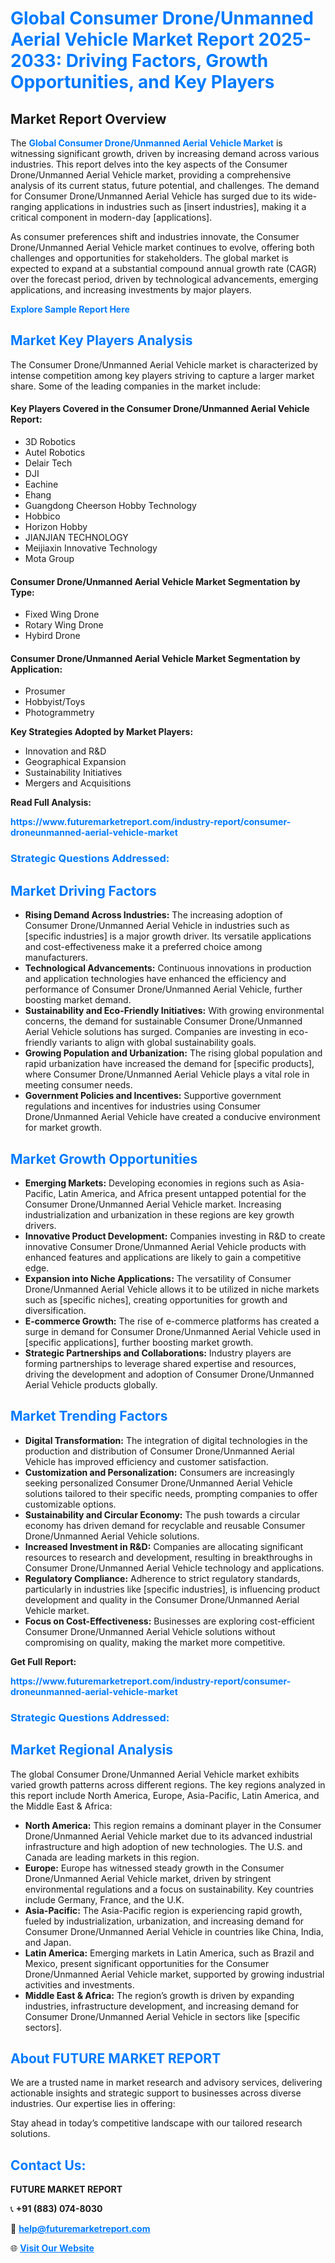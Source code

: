 <h1 style="color: #007BFF;">Global Consumer Drone/Unmanned Aerial Vehicle Market Report 2025-2033: Driving Factors, Growth Opportunities, and Key Players</h1>

<section id="overview">
<h2>Market Report Overview</h2>
<p>The <a href="https://www.futuremarketreport.com/industry-report/consumer-droneunmanned-aerial-vehicle-market" style="color: #007BFF; text-decoration: none;"><strong>Global Consumer Drone/Unmanned Aerial Vehicle Market</strong></a> is witnessing significant growth, driven by increasing demand across various industries. This report delves into the key aspects of the Consumer Drone/Unmanned Aerial Vehicle market, providing a comprehensive analysis of its current status, future potential, and challenges. The demand for Consumer Drone/Unmanned Aerial Vehicle has surged due to its wide-ranging applications in industries such as [insert industries], making it a critical component in modern-day [applications].</p>
<p>As consumer preferences shift and industries innovate, the Consumer Drone/Unmanned Aerial Vehicle market continues to evolve, offering both challenges and opportunities for stakeholders. The global market is expected to expand at a substantial compound annual growth rate (CAGR) over the forecast period, driven by technological advancements, emerging applications, and increasing investments by major players.</p>
</section>

<section id="overview">
<p><a href="https://www.futuremarketreport.com/request-sample/reportId=61242" style="color: #007BFF; text-decoration: none;"><strong>Explore Sample Report Here</strong></a></p>
</section>

<section id="key-players">
<h2 style="color: #007BFF;">Market Key Players Analysis</h2>
<p>The Consumer Drone/Unmanned Aerial Vehicle market is characterized by intense competition among key players striving to capture a larger market share. Some of the leading companies in the market include:</p>
<h4>Key Players Covered in the Consumer Drone/Unmanned Aerial Vehicle Report:</h4>
<ul><li>3D Robotics</li><li>Autel Robotics</li><li>Delair Tech</li><li>DJI</li><li>Eachine</li><li>Ehang</li><li>Guangdong Cheerson Hobby Technology</li><li>Hobbico</li><li>Horizon Hobby</li><li>JIANJIAN TECHNOLOGY</li><li>Meijiaxin Innovative Technology</li><li>Mota Group</li></ul>
<h4>Consumer Drone/Unmanned Aerial Vehicle Market Segmentation by Type:</h4>
<ul><li>Fixed Wing Drone</li><li>Rotary Wing Drone</li><li>Hybird Drone</li></ul>

<h4>Consumer Drone/Unmanned Aerial Vehicle Market Segmentation by Application:</h4>
<ul><li>Prosumer</li><li>Hobbyist/Toys</li><li>Photogrammetry</li></ul>
<p><strong>Key Strategies Adopted by Market Players:</strong></p>
<ul>
<li>Innovation and R&D</li>
<li>Geographical Expansion</li>
<li>Sustainability Initiatives</li>
<li>Mergers and Acquisitions</li>
</ul>
</section>

<section>
<p><strong>Read Full Analysis: </strong></p><a href="https://www.futuremarketreport.com/industry-report/consumer-droneunmanned-aerial-vehicle-market" style="color: #007BFF; text-decoration: none;"><strong>https://www.futuremarketreport.com/industry-report/consumer-droneunmanned-aerial-vehicle-market</strong></a>
<h3 style="color: #007BFF;">Strategic Questions Addressed:</h3>
</section>

<section id="driving-factors">
<h2 style="color: #007BFF;">Market Driving Factors</h2>
<ul>
<li><strong>Rising Demand Across Industries:</strong> The increasing adoption of Consumer Drone/Unmanned Aerial Vehicle in industries such as [specific industries] is a major growth driver. Its versatile applications and cost-effectiveness make it a preferred choice among manufacturers.</li>
<li><strong>Technological Advancements:</strong> Continuous innovations in production and application technologies have enhanced the efficiency and performance of Consumer Drone/Unmanned Aerial Vehicle, further boosting market demand.</li>
<li><strong>Sustainability and Eco-Friendly Initiatives:</strong> With growing environmental concerns, the demand for sustainable Consumer Drone/Unmanned Aerial Vehicle solutions has surged. Companies are investing in eco-friendly variants to align with global sustainability goals.</li>
<li><strong>Growing Population and Urbanization:</strong> The rising global population and rapid urbanization have increased the demand for [specific products], where Consumer Drone/Unmanned Aerial Vehicle plays a vital role in meeting consumer needs.</li>
<li><strong>Government Policies and Incentives:</strong> Supportive government regulations and incentives for industries using Consumer Drone/Unmanned Aerial Vehicle have created a conducive environment for market growth.</li>
</ul>
</section>

<section id="growth-opportunities">
<h2 style="color: #007BFF;">Market Growth Opportunities</h2>
<ul>
<li><strong>Emerging Markets:</strong> Developing economies in regions such as Asia-Pacific, Latin America, and Africa present untapped potential for the Consumer Drone/Unmanned Aerial Vehicle market. Increasing industrialization and urbanization in these regions are key growth drivers.</li>
<li><strong>Innovative Product Development:</strong> Companies investing in R&D to create innovative Consumer Drone/Unmanned Aerial Vehicle products with enhanced features and applications are likely to gain a competitive edge.</li>
<li><strong>Expansion into Niche Applications:</strong> The versatility of Consumer Drone/Unmanned Aerial Vehicle allows it to be utilized in niche markets such as [specific niches], creating opportunities for growth and diversification.</li>
<li><strong>E-commerce Growth:</strong> The rise of e-commerce platforms has created a surge in demand for Consumer Drone/Unmanned Aerial Vehicle used in [specific applications], further boosting market growth.</li>
<li><strong>Strategic Partnerships and Collaborations:</strong> Industry players are forming partnerships to leverage shared expertise and resources, driving the development and adoption of Consumer Drone/Unmanned Aerial Vehicle products globally.</li>
</ul>
</section>

<section id="trending-factors">
<h2 style="color: #007BFF;">Market Trending Factors</h2>
<ul>
<li><strong>Digital Transformation:</strong> The integration of digital technologies in the production and distribution of Consumer Drone/Unmanned Aerial Vehicle has improved efficiency and customer satisfaction.</li>
<li><strong>Customization and Personalization:</strong> Consumers are increasingly seeking personalized Consumer Drone/Unmanned Aerial Vehicle solutions tailored to their specific needs, prompting companies to offer customizable options.</li>
<li><strong>Sustainability and Circular Economy:</strong> The push towards a circular economy has driven demand for recyclable and reusable Consumer Drone/Unmanned Aerial Vehicle solutions.</li>
<li><strong>Increased Investment in R&D:</strong> Companies are allocating significant resources to research and development, resulting in breakthroughs in Consumer Drone/Unmanned Aerial Vehicle technology and applications.</li>
<li><strong>Regulatory Compliance:</strong> Adherence to strict regulatory standards, particularly in industries like [specific industries], is influencing product development and quality in the Consumer Drone/Unmanned Aerial Vehicle market.</li>
<li><strong>Focus on Cost-Effectiveness:</strong> Businesses are exploring cost-efficient Consumer Drone/Unmanned Aerial Vehicle solutions without compromising on quality, making the market more competitive.</li>
</ul>
</section>

<section>
<p><strong>Get Full Report: </strong></p><a href="https://www.futuremarketreport.com/industry-report/consumer-droneunmanned-aerial-vehicle-market" style="color: #007BFF; text-decoration: none;"><strong>https://www.futuremarketreport.com/industry-report/consumer-droneunmanned-aerial-vehicle-market</strong></a>
<h3 style="color: #007BFF;">Strategic Questions Addressed:</h3>
</section>


<section id="regional-analysis">
<h2 style="color: #007BFF;">Market Regional Analysis</h2>
<p>The global Consumer Drone/Unmanned Aerial Vehicle market exhibits varied growth patterns across different regions. The key regions analyzed in this report include North America, Europe, Asia-Pacific, Latin America, and the Middle East & Africa:</p>
<ul>
<li><strong>North America:</strong> This region remains a dominant player in the Consumer Drone/Unmanned Aerial Vehicle market due to its advanced industrial infrastructure and high adoption of new technologies. The U.S. and Canada are leading markets in this region.</li>
<li><strong>Europe:</strong> Europe has witnessed steady growth in the Consumer Drone/Unmanned Aerial Vehicle market, driven by stringent environmental regulations and a focus on sustainability. Key countries include Germany, France, and the U.K.</li>
<li><strong>Asia-Pacific:</strong> The Asia-Pacific region is experiencing rapid growth, fueled by industrialization, urbanization, and increasing demand for Consumer Drone/Unmanned Aerial Vehicle in countries like China, India, and Japan.</li>
<li><strong>Latin America:</strong> Emerging markets in Latin America, such as Brazil and Mexico, present significant opportunities for the Consumer Drone/Unmanned Aerial Vehicle market, supported by growing industrial activities and investments.</li>
<li><strong>Middle East & Africa:</strong> The region’s growth is driven by expanding industries, infrastructure development, and increasing demand for Consumer Drone/Unmanned Aerial Vehicle in sectors like [specific sectors].</li>
</ul>
</section>

<footer>
<h2 style="color: #007BFF;">About FUTURE MARKET REPORT</h2>
<p>We are a trusted name in market research and advisory services, delivering actionable insights and strategic support to businesses across diverse industries. Our expertise lies in offering:</p>

<p>Stay ahead in today’s competitive landscape with our tailored research solutions.</p>

<h2 style="color: #007BFF;">Contact Us:</h2>
<p><strong>FUTURE MARKET REPORT</strong></p>
<p>📞 <strong>+91 (883) 074-8030</strong></p>
<p>📧 <strong><a href="mailto:help@futuremarketreport.com" style="color: #007BFF;">help@futuremarketreport.com</a></strong></p>
<p>🌐 <strong><a href="https://www.futuremarketreport.com/" style="color: #007BFF;">Visit Our Website</a></strong></p>
</footer>